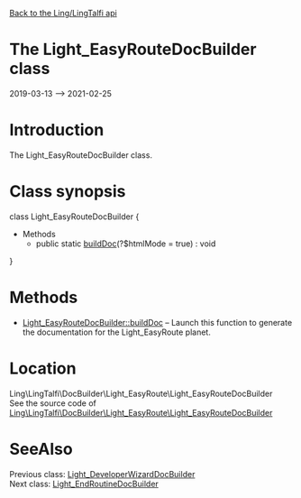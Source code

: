 [Back to the Ling/LingTalfi api](https://github.com/lingtalfi/LingTalfi/blob/master/doc/api/Ling/LingTalfi.md)



The Light_EasyRouteDocBuilder class
================
2019-03-13 --> 2021-02-25






Introduction
============

The Light_EasyRouteDocBuilder class.



Class synopsis
==============


class <span class="pl-k">Light_EasyRouteDocBuilder</span>  {

- Methods
    - public static [buildDoc](https://github.com/lingtalfi/LingTalfi/blob/master/doc/api/Ling/LingTalfi/DocBuilder/Light_EasyRoute/Light_EasyRouteDocBuilder/buildDoc.md)(?$htmlMode = true) : void

}






Methods
==============

- [Light_EasyRouteDocBuilder::buildDoc](https://github.com/lingtalfi/LingTalfi/blob/master/doc/api/Ling/LingTalfi/DocBuilder/Light_EasyRoute/Light_EasyRouteDocBuilder/buildDoc.md) &ndash; Launch this function to generate the documentation for the Light_EasyRoute planet.





Location
=============
Ling\LingTalfi\DocBuilder\Light_EasyRoute\Light_EasyRouteDocBuilder<br>
See the source code of [Ling\LingTalfi\DocBuilder\Light_EasyRoute\Light_EasyRouteDocBuilder](https://github.com/lingtalfi/LingTalfi/blob/master/DocBuilder/Light_EasyRoute/Light_EasyRouteDocBuilder.php)



SeeAlso
==============
Previous class: [Light_DeveloperWizardDocBuilder](https://github.com/lingtalfi/LingTalfi/blob/master/doc/api/Ling/LingTalfi/DocBuilder/Light_DeveloperWizard/Light_DeveloperWizardDocBuilder.md)<br>Next class: [Light_EndRoutineDocBuilder](https://github.com/lingtalfi/LingTalfi/blob/master/doc/api/Ling/LingTalfi/DocBuilder/Light_EndRoutine/Light_EndRoutineDocBuilder.md)<br>
